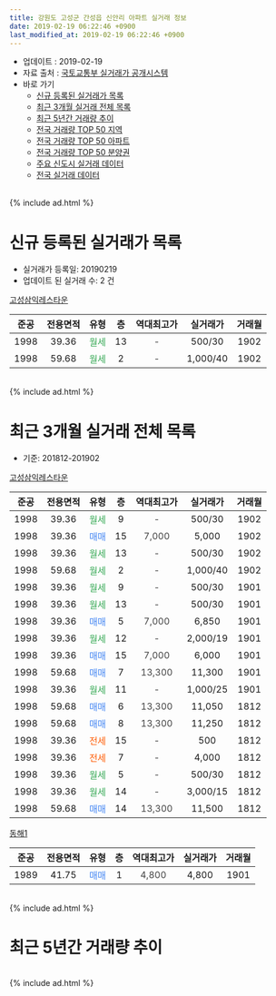 ```yaml
---
title: 강원도 고성군 간성읍 신안리 아파트 실거래 정보
date: 2019-02-19 06:22:46 +0900
last_modified_at: 2019-02-19 06:22:46 +0900
---
```


* 업데이트 : 2019-02-19
* 자료 출처 : [국토교통부 실거래가 공개시스템](http://rt.molit.go.kr)
* 바로 가기
    * [신규 등록된 실거래가 목록](#신규-등록된-실거래가-목록)
    * [최근 3개월 실거래 전체 목록](#최근-3개월-실거래-전체-목록)
    * [최근 5년간 거래량 추이](#최근-5년간-거래량-추이)
    * [전국 거래량 TOP 50 지역](https://ayogom.github.io/apt-trade-info/최근-3개월-전국에서-가장-거래가-많이-발생한-지역)
    * [전국 거래량 TOP 50 아파트](https://ayogom.github.io/apt-trade-info/최근-3개월-전국에서-가장-거래가-많이-발생한-아파트)
    * [전국 거래량 TOP 50 분양권](https://ayogom.github.io/apt-trade-info/최근-3개월-전국에서-가장-거래가-많이-발생한-분양권)
    * [주요 신도시 실거래 데이터](https://ayogom.github.io/apt-trade-info/주요-신도시)
    * [전국 실거래 데이터](https://ayogom.github.io/apt-trade-info/전국)
<br>
{% include ad.html %}
<br>

# 신규 등록된 실거래가 목록
* 실거래가 등록일: 20190219
* 업데이트 된 실거래 수: 2 건


[고성삼익레스타운](https://search.naver.com/search.naver?query=%EA%B0%95%EC%9B%90%EB%8F%84+%EA%B3%A0%EC%84%B1%EA%B5%B0+%EA%B0%84%EC%84%B1%EC%9D%8D+%EC%8B%A0%EC%95%88%EB%A6%AC+%EA%B3%A0%EC%84%B1%EC%82%BC%EC%9D%B5%EB%A0%88%EC%8A%A4%ED%83%80%EC%9A%B4)

|준공|전용면적|유형|층|역대최고가|실거래가|거래월|
|:---:|:---:|:---:|:---:|:---:|:---:|:---:|
|1998|39.36|<span style="color:#34a853">월세</span>|13|<span style="color:#444444">-</span>|500/30|1902|
|1998|59.68|<span style="color:#34a853">월세</span>|2|<span style="color:#444444">-</span>|1,000/40|1902|


<br>
{% include ad.html %}
<br>

# 최근 3개월 실거래 전체 목록
* 기준: 201812-201902


[고성삼익레스타운](https://search.naver.com/search.naver?query=%EA%B0%95%EC%9B%90%EB%8F%84+%EA%B3%A0%EC%84%B1%EA%B5%B0+%EA%B0%84%EC%84%B1%EC%9D%8D+%EC%8B%A0%EC%95%88%EB%A6%AC+%EA%B3%A0%EC%84%B1%EC%82%BC%EC%9D%B5%EB%A0%88%EC%8A%A4%ED%83%80%EC%9A%B4)

|준공|전용면적|유형|층|역대최고가|실거래가|거래월|
|:---:|:---:|:---:|:---:|:---:|:---:|:---:|
|1998|39.36|<span style="color:#34a853">월세</span>|9|<span style="color:#444444">-</span>|500/30|1902|
|1998|39.36|<span style="color:#4285f3">매매</span>|15|<span style="color:#444444">7,000</span>|5,000|1902|
|1998|39.36|<span style="color:#34a853">월세</span>|13|<span style="color:#444444">-</span>|500/30|1902|
|1998|59.68|<span style="color:#34a853">월세</span>|2|<span style="color:#444444">-</span>|1,000/40|1902|
|1998|39.36|<span style="color:#34a853">월세</span>|9|<span style="color:#444444">-</span>|500/30|1901|
|1998|39.36|<span style="color:#34a853">월세</span>|13|<span style="color:#444444">-</span>|500/30|1901|
|1998|39.36|<span style="color:#4285f3">매매</span>|5|<span style="color:#444444">7,000</span>|6,850|1901|
|1998|39.36|<span style="color:#34a853">월세</span>|12|<span style="color:#444444">-</span>|2,000/19|1901|
|1998|39.36|<span style="color:#4285f3">매매</span>|15|<span style="color:#444444">7,000</span>|6,000|1901|
|1998|59.68|<span style="color:#4285f3">매매</span>|7|<span style="color:#444444">13,300</span>|11,300|1901|
|1998|39.36|<span style="color:#34a853">월세</span>|11|<span style="color:#444444">-</span>|1,000/25|1901|
|1998|59.68|<span style="color:#4285f3">매매</span>|6|<span style="color:#444444">13,300</span>|11,050|1812|
|1998|59.68|<span style="color:#4285f3">매매</span>|8|<span style="color:#444444">13,300</span>|11,250|1812|
|1998|39.36|<span style="color:#ff5a00">전세</span>|15|<span style="color:#444444">-</span>|500|1812|
|1998|39.36|<span style="color:#ff5a00">전세</span>|7|<span style="color:#444444">-</span>|4,000|1812|
|1998|39.36|<span style="color:#34a853">월세</span>|5|<span style="color:#444444">-</span>|500/30|1812|
|1998|39.36|<span style="color:#34a853">월세</span>|14|<span style="color:#444444">-</span>|3,000/15|1812|
|1998|59.68|<span style="color:#4285f3">매매</span>|14|<span style="color:#444444">13,300</span>|11,500|1812|

[동해1](https://search.naver.com/search.naver?query=%EA%B0%95%EC%9B%90%EB%8F%84+%EA%B3%A0%EC%84%B1%EA%B5%B0+%EA%B0%84%EC%84%B1%EC%9D%8D+%EC%8B%A0%EC%95%88%EB%A6%AC+%EB%8F%99%ED%95%B41)

|준공|전용면적|유형|층|역대최고가|실거래가|거래월|
|:---:|:---:|:---:|:---:|:---:|:---:|:---:|
|1989|41.75|<span style="color:#4285f3">매매</span>|1|<span style="color:#444444">4,800</span>|4,800|1901|


<br>
{% include ad.html %}
<br>

# 최근 5년간 거래량 추이


<div style="width:100%;">
    <canvas id="deal_progress" height="200"></canvas>
</div>

<script>
new Chart(document.getElementById("deal_progress"), {
    type: 'line',
    data: {
        labels: ['201402','201403','201404','201405','201406','201407','201408','201409','201410','201411','201412','201501','201502','201503','201504','201505','201506','201507','201508','201509','201510','201511','201512','201601','201602','201603','201604','201605','201606','201607','201608','201609','201610','201611','201612','201701','201702','201703','201704','201705','201706','201707','201708','201709','201710','201711','201712','201801','201802','201803','201804','201805','201806','201807','201808','201809','201810','201811','201812','201901','201902'],
        datasets: [{
            label: '매매',
            pointRadius: 1,
            data: [4, 7, 8, 2, 8, 4, 5, 1, 5, 3, 8, 9, 4, 7, 3, 4, 3, 2, 5, 3, 3, 3, 2, 2, 4, 4, 7, 6, 2, 2, 2, 4, 0, 3, 2, 4, 4, 7, 1, 2, 2, 5, 2, 3, 4, 4, 2, 8, 4, 2, 3, 5, 2, 3, 1, 4, 6, 1, 3, 4, 1],
            borderColor: "rgba(255, 201, 14, 1)",
            backgroundColor: "rgba(255, 201, 14, 0.5)",
            fill: false,
            lineTension: 0
        },{
            label: '전월세',
            pointRadius: 1,
            data: [2, 3, 2, 8, 3, 3, 2, 3, 9, 3, 4, 5, 7, 4, 2, 1, 3, 2, 3, 0, 4, 0, 4, 4, 3, 3, 6, 4, 5, 1, 5, 0, 1, 4, 2, 2, 8, 2, 4, 3, 2, 0, 5, 2, 2, 1, 1, 4, 4, 3, 2, 3, 2, 1, 3, 2, 1, 1, 4, 4, 3],
            borderColor: "rgba(0, 141, 185, 1)",
            backgroundColor: "rgba(0, 141, 185, 0.5)",
            fill: false,
            lineTension: 0
        }
        ]
    },
    options: {
        responsive: true,
        title: {
            display: false
        },
        tooltips: {
            mode: 'index',
            intersect: false
        },
        hover: {
            mode: 'nearest',
            intersect: true
        },
        scales: {
            xAxes: [{
                display: true,
                scaleLabel: {
                    display: true,
                    labelString: '년/월'
                }
            }],
            yAxes: [{
                display: true,
                ticks: {
                    suggestedMin: 0,
                },
                scaleLabel: {
                    display: true,
                    labelString: '실거래 수'
                }
            }]
        }
    }
});

</script>


<br>
{% include ad.html %}
<br>

